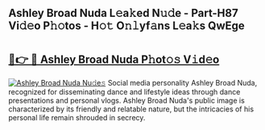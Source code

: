 ## Ashley Broad Nuda L𝚎a𝚔ed N𝚞𝚍e - Part-H87 Vi𝚍𝚎o P𝚑𝚘tos - H𝚘𝚝 O𝚗𝚕yf𝚊ns L𝚎a𝚔s QwEge

# <h2><a href="http://kf7rp7q.oniu.top/?m=Ashley+Broad+Nuda">🔗👉 🔴 Ashley Broad Nuda P𝚑ot𝚘𝚜 V𝚒d𝚎o</a></h2>

[![Ashley Broad Nuda Nu𝚍e𝚜](https://i.imgur.com/0qMVB7G.gif)](http://kf7rp7q.oniu.top/?m=Ashley+Broad+Nuda)
Social media personality Ashley Broad Nuda, recognized for disseminating dance and lifestyle ideas through dance presentations and personal vlogs. Ashley Broad Nuda's public image is characterized by its friendly and relatable nature, but the intricacies of his personal life remain shrouded in secrecy.  
